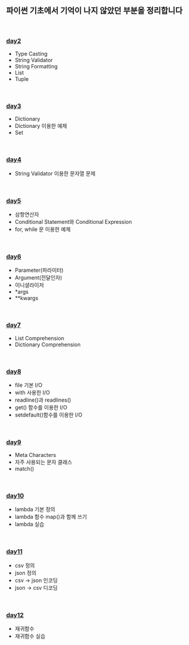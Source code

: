 ## 파이썬 기초에서 기억이 나지 않았던 부분을 정리합니다    

<br>

### [day2](https://github.com/heejung-gjt/TIL/blob/master/python%EA%B0%9C%EB%85%90%EC%A0%95%EB%A6%AC/day2.ipynb)    
- Type Casting    
- String Validator   
- String Formatting   
- List   
- Tuple   
<br>


 ### [day3](https://github.com/heejung-gjt/TIL/blob/master/python%EA%B0%9C%EB%85%90%EC%A0%95%EB%A6%AC/day3.ipynb)
- Dictionary    
- Dictionary 이용한 예제    
- Set     
<br>

### [day4](https://github.com/heejung-gjt/TIL/blob/master/python%EA%B0%9C%EB%85%90%EC%A0%95%EB%A6%AC/day4%20-%20%EB%AC%B8%EC%9E%90%EC%97%B4%EB%AC%B8%EC%A0%9C.ipynb)
- String Validator 이용한 문자열 문제    
<br>

### [day5](https://github.com/heejung-gjt/TIL/blob/master/python%EA%B0%9C%EB%85%90%EC%A0%95%EB%A6%AC/day5%20-%20%EC%A1%B0%EA%B1%B4%EB%AC%B8%2C%20%EB%B0%98%EB%B3%B5%EB%AC%B8%20.ipynb)
- 삼항연산자    
- Conditional Statement와 Conditional Expression    
- for, while 문 이용한 예제    
<br>

### [day6](https://github.com/heejung-gjt/TIL/blob/master/python%EA%B0%9C%EB%85%90%EC%A0%95%EB%A6%AC/day6%20-%20args%2Ckwargs%2C%EC%9D%B4%EB%8B%88%EC%85%9C%EB%9D%BC%EC%9D%B4%EC%A0%80.md)
- Parameter(파라미터)   
- Argument(전달인자)   
- 이니셜라이저   
- *args   
- **kwargs    
<br>

### [day7](https://github.com/heejung-gjt/TIL/blob/master/python%EA%B0%9C%EB%85%90%EC%A0%95%EB%A6%AC/day7%20-%20list_comprehension.md)
- List Comprehension     
- Dictionary Comprehension         
<br>

### [day8](https://github.com/heejung-gjt/TIL/blob/master/python%EA%B0%9C%EB%85%90%EC%A0%95%EB%A6%AC/day8%20-%20fileIO.md)
- file 기본 I/O   
- with 사용한 I/O   
- readline()과 readlines()    
- get() 함수를 이용한 I/O    
- setdefault()함수를 이용한 I/O    

<br>

### [day9](https://github.com/heejung-gjt/TIL/blob/master/python%EA%B0%9C%EB%85%90%EC%A0%95%EB%A6%AC/day9%20-%20regular%20expression.md)
- Meta Characters      
- 자주 사용되는 문자 클래스    
- match()    

<br>

### [day10](https://github.com/heejung-gjt/TIL/blob/master/python%EA%B0%9C%EB%85%90%EC%A0%95%EB%A6%AC/day10%20-%20lambda.md)
- lambda 기본 정의
- lambda 함수 map()과 함께 쓰기     
- lambda 실습     
<br>    

### [day11](https://github.com/heejung-gjt/TIL/blob/master/python%EA%B0%9C%EB%85%90%EC%A0%95%EB%A6%AC/day11%20-%20csv.md)
- csv 정의
- json 정의 
- csv -> json 인코딩     
- json -> csv 디코딩     
<br>

### [day12](https://github.com/heejung-gjt/TIL/blob/master/python%EA%B0%9C%EB%85%90%EC%A0%95%EB%A6%AC/day12%20-%20recursive.md)
- 재귀함수       
- 재귀함수 실습      